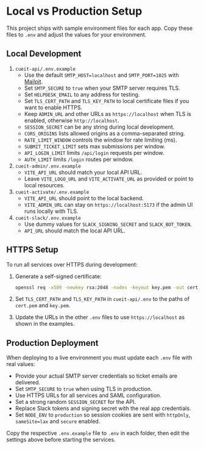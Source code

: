 # Local vs Production Setup

This project ships with sample environment files for each app. Copy these files to `.env` and adjust the values for your environment.

## Local Development

1. `cueit-api/.env.example`
   - Use the default `SMTP_HOST=localhost` and `SMTP_PORT=1025` with [Mailpit](https://github.com/axllent/mailpit).
   - Set `SMTP_SECURE` to `true` when your SMTP server requires TLS.
   - Set `HELPDESK_EMAIL` to any address for testing.
   - Set `TLS_CERT_PATH` and `TLS_KEY_PATH` to local certificate files if you want to enable HTTPS.
   - Keep `ADMIN_URL` and other URLs as `https://localhost` when TLS is enabled, otherwise `http://localhost`.
   - `SESSION_SECRET` can be any string during local development.
   - `CORS_ORIGINS` lists allowed origins as a comma-separated string.
   - `RATE_LIMIT_WINDOW` controls the window for rate limiting (ms).
   - `SUBMIT_TICKET_LIMIT` sets max submissions per window.
   - `API_LOGIN_LIMIT` limits `/api/login` requests per window.
   - `AUTH_LIMIT` limits `/login` routes per window.
2. `cueit-admin/.env.example`
   - `VITE_API_URL` should match your local API URL.
   - Leave `VITE_LOGO_URL` and `VITE_ACTIVATE_URL` as provided or point to local resources.
3. `cueit-activate/.env.example`
   - `VITE_API_URL` should point to the local backend.
   - `VITE_ADMIN_URL` can stay on `https://localhost:5173` if the admin UI runs locally with TLS.
4. `cueit-slack/.env.example`
   - Use dummy values for `SLACK_SIGNING_SECRET` and `SLACK_BOT_TOKEN`.
   - `API_URL` should match the local API URL.

## HTTPS Setup

To run all services over HTTPS during development:

1. Generate a self-signed certificate:

   ```bash
   openssl req -x509 -newkey rsa:2048 -nodes -keyout key.pem -out cert.pem -days 365
   ```

2. Set `TLS_CERT_PATH` and `TLS_KEY_PATH` in `cueit-api/.env` to the paths of `cert.pem` and `key.pem`.
3. Update the URLs in the other `.env` files to use `https://localhost` as shown in the examples.

## Production Deployment

When deploying to a live environment you must update each `.env` file with real values:

- Provide your actual SMTP server credentials so ticket emails are delivered.
- Set `SMTP_SECURE` to `true` when using TLS in production.
- Use HTTPS URLs for all services and SAML configuration.
- Set a strong random `SESSION_SECRET` for the API.
- Replace Slack tokens and signing secret with the real app credentials.
- Set `NODE_ENV` to `production` so session cookies are sent with `httpOnly`,
  `sameSite=lax` and `secure` enabled.

Copy the respective `.env.example` file to `.env` in each folder, then edit the settings above before starting the services.
